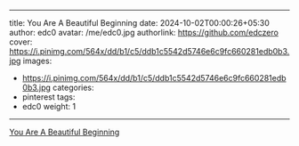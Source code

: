 
---
title: You Are A Beautiful Beginning
date: 2024-10-02T00:00:26+05:30
author: edc0
avatar: /me/edc0.jpg
authorlink: https://github.com/edczero
cover: https://i.pinimg.com/564x/dd/b1/c5/ddb1c5542d5746e6c9fc660281edb0b3.jpg
images:
   - https://i.pinimg.com/564x/dd/b1/c5/ddb1c5542d5746e6c9fc660281edb0b3.jpg
categories:
  - pinterest
tags:
  - edc0
weight: 1
---

<!--more-->

[You Are A Beautiful Beginning](https://in.pinterest.com/pin/91901648639775435/)

	